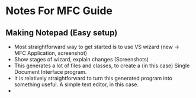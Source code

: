 # Notes For MFC Guide
## Making Notepad (Easy setup)
- Most straightforward way to get started is to use VS wizard (new -> MFC Application, screenshot)
- Show stages of wizard, explain changes (Screenshots)
- This generates a lot of files and classes, to create a (in this case) Single Document Interface program.
- It is relatively straightforward to turn this generated program into something useful. A simple text editor, in this case.
- 
